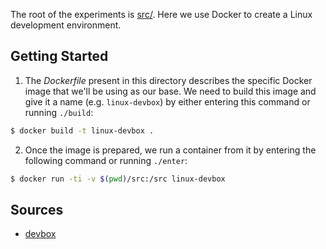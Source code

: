 The root of the experiments is [src/](src/). Here we use Docker to create a Linux development environment.

## Getting Started

1. The *Dockerfile* present in this directory describes the specific Docker image that we'll be using as our base. We need to build this image and give it a name (e.g. `linux-devbox`) by either entering this command or running `./build`:

  ```bash
  $ docker build -t linux-devbox .
  ```
2. Once the image is prepared, we run a container from it by entering the following command or running `./enter`:

  ```bash
  $ docker run -ti -v $(pwd)/src:/src linux-devbox
  ```

## Sources
* [devbox](https://github.com/hunan-rostomyan/devbox)
